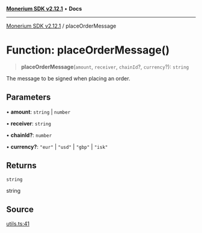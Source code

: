 [**Monerium SDK v2.12.1**](../README.md) • **Docs**

---

[Monerium SDK v2.12.1](../README.md) / placeOrderMessage

# Function: placeOrderMessage()

> **placeOrderMessage**(`amount`, `receiver`, `chainId`?, `currency`?): `string`

The message to be signed when placing an order.

## Parameters

• **amount**: `string` \| `number`

• **receiver**: `string`

• **chainId?**: `number`

• **currency?**: `"eur"` \| `"usd"` \| `"gbp"` \| `"isk"`

## Returns

`string`

string

## Source

[utils.ts:41](https://github.com/monerium/js-monorepo/blob/26e2ea0861cb901d7ae432326a3f8b4932fe0d47/packages/sdk/src/utils.ts#L41)

